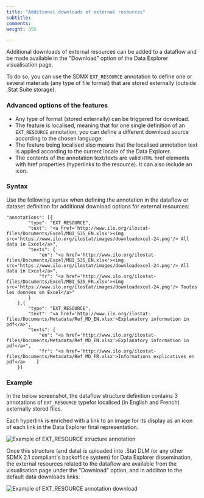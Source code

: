 ```yaml
---
title: "Additional downloads of external resources"
subtitle: 
comments: 
weight: 355

---
```


Additional downloads of external resources can be added to a dataflow and be made available in the "Download" option of the Data Explorer visualisation page.

To do so, you can use the SDMX `EXT_RESOURCE` annotation to define one or several materials (any type of file format) that are stored externally (outside .Stat Suite storage).

### Advanced options of the features
* Any type of format (stored externally) can be triggered for download.
* The feature is localised, meaning that for one single definition of an `EXT_RESOURCE` annotation, you can define a different download source according to the chosen language. 
* The feature being localised also means that the localised annotation text is applied according to the current locale of the Data Explorer.
* The contents of the annotation text/texts are valid `HTML` href elements with href properties (hyperlinks to the resource). It can also include an icon.

### Syntax

Use the following syntax when defining the annotation in the dataflow or dataset definition for additional download options for external resources:
```
"annotations": [{
		"type": "EXT_RESOURCE",
		"text": "<a href='http://www.ilo.org/ilostat-files/Documents/Excel/MBI_535_EN.xlsx'><img src='https://www.ilo.org/ilostat/images/downloadexcel-24.png'/> All data in Excel</a>",
		"texts": {
			"en": "<a href='http://www.ilo.org/ilostat-files/Documents/Excel/MBI_535_EN.xlsx'><img src='https://www.ilo.org/ilostat/images/downloadexcel-24.png'/> All data in Excel</a>",
			"fr": "<a href='http://www.ilo.org/ilostat-files/Documents/Excel/MBI_535_FR.xlsx'><img src='https://www.ilo.org/ilostat/images/downloadexcel-24.png'/> Toutes les données en Excel</a>"
		}
	},{
		"type": "EXT_RESOURCE",
		"text": "<a href='http://www.ilo.org/ilostat-files/Documents/Metadata/Ref_MD_EN.xlsx'>Explanatory information in pdf</a>",
		"texts": {
			"en": "<a href='http://www.ilo.org/ilostat-files/Documents/Metadata/Ref_MD_EN.xlsx'>Explanatory information in pdf</a>",
			"fr": "<a href='http://www.ilo.org/ilostat-files/Documents/Metadata/Ref_MD_FR.xlsx'>Informations explicatives en pdf</a>	}
	}]
```

### Example
In the below screenshot, the dataflow structure definition contains 3 annotations of `EXT_RESOURCE` typefor localised (in English and French) externally stored files.

Each hyperlink is enriched with a link to an image for its display as an icon of each link in the Data Explorer final representation.

![Example of EXT_RESOURCE structure annotation](/files/EXTERNAL-RESOURCES-01.png)

Once this structure (and data) is uploaded into .Stat DLM (or any other SDMX 2.1 compliant's backoffice system) for Data Explorer dissemination, the external resources related to the dataflow are available from the visualisation page under the "Download" option, and in addiiton to the default data downloads links:

![Example of EXT_RESOURCE annotation download](/files/EXTERNAL-RESOURCES-02.png)


